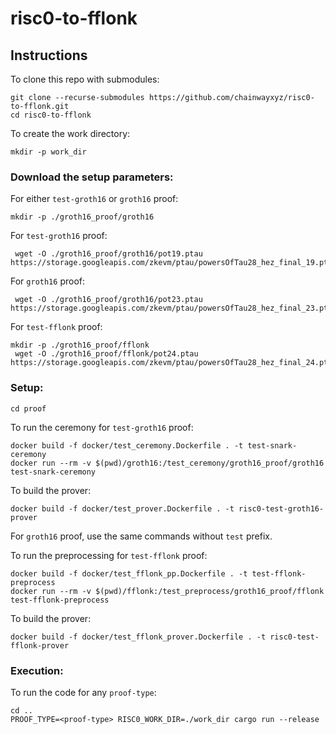 # risc0-to-fflonk

## Instructions

To clone this repo with submodules:

```
git clone --recurse-submodules https://github.com/chainwayxyz/risc0-to-fflonk.git
cd risc0-to-fflonk
```

To create the work directory:
```
mkdir -p work_dir
```

### Download the setup parameters:
For either `test-groth16` or `groth16` proof:
```
mkdir -p ./groth16_proof/groth16
```

For `test-groth16` proof:
```
 wget -O ./groth16_proof/groth16/pot19.ptau https://storage.googleapis.com/zkevm/ptau/powersOfTau28_hez_final_19.ptau
```

For `groth16` proof:
```
 wget -O ./groth16_proof/groth16/pot23.ptau https://storage.googleapis.com/zkevm/ptau/powersOfTau28_hez_final_23.ptau
```

For `test-fflonk` proof:
```
mkdir -p ./groth16_proof/fflonk
 wget -O ./groth16_proof/fflonk/pot24.ptau https://storage.googleapis.com/zkevm/ptau/powersOfTau28_hez_final_24.ptau
```

### Setup:

```
cd proof
```

To run the ceremony for `test-groth16` proof:
```
docker build -f docker/test_ceremony.Dockerfile . -t test-snark-ceremony
docker run --rm -v $(pwd)/groth16:/test_ceremony/groth16_proof/groth16 test-snark-ceremony
```

To build the prover:
```
docker build -f docker/test_prover.Dockerfile . -t risc0-test-groth16-prover
```

For `groth16` proof, use the same commands without `test` prefix.

To run the preprocessing for `test-fflonk` proof:
```
docker build -f docker/test_fflonk_pp.Dockerfile . -t test-fflonk-preprocess
docker run --rm -v $(pwd)/fflonk:/test_preprocess/groth16_proof/fflonk test-fflonk-preprocess
```

To build the prover:
```
docker build -f docker/test_fflonk_prover.Dockerfile . -t risc0-test-fflonk-prover
```

### Execution:
To run the code for any `proof-type`:
```
cd ..
PROOF_TYPE=<proof-type> RISC0_WORK_DIR=./work_dir cargo run --release
```
